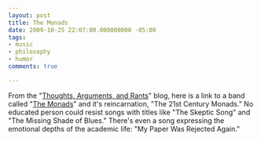 ```yaml
---
layout: post
title: The Monads
date: 2009-10-25 22:07:00.000000000 -05:00
tags:
- music
- philosophy
- humor 
comments: true

---
```


From the "<a href="http://tar.weatherson.org/">Thoughts, Arguments, and Rants</a>" blog, here is a link to a band called "[The Monads](http://people.umass.edu/phil511/monads/)" and it's reincarnation, "The 21st Century Monads." No educated person could resist songs with titles like "The Skeptic Song" and "The Missing Shade of Blues." There's even a song expressing the emotional depths of the academic life: "My Paper Was Rejected Again."

